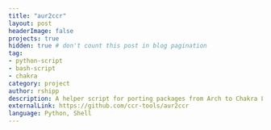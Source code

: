 ```yaml
---
title: "aur2ccr"
layout: post
headerImage: false
projects: true
hidden: true # don't count this post in blog pagination
tag:
- python-script
- bash-script
- chakra
category: project
author: rshipp
description: A helper script for porting packages from Arch to Chakra Linux.
externalLink: https://github.com/ccr-tools/aur2ccr
language: Python, Shell
---
```

